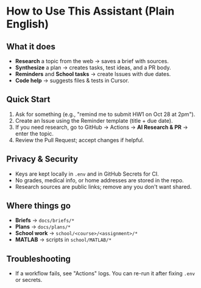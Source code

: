 # How to Use This Assistant (Plain English)

## What it does
- **Research** a topic from the web → saves a brief with sources.
- **Synthesize** a plan → creates tasks, test ideas, and a PR body.
- **Reminders** and **School tasks** → create Issues with due dates.
- **Code help** → suggests files & tests in Cursor.

## Quick Start
1) Ask for something (e.g., "remind me to submit HW1 on Oct 28 at 2pm").
2) Create an Issue using the Reminder template (title + due date).
3) If you need research, go to GitHub → Actions → **AI Research & PR** → enter the topic.
4) Review the Pull Request; accept changes if helpful.

## Privacy & Security
- Keys are kept locally in `.env` and in GitHub Secrets for CI.
- No grades, medical info, or home addresses are stored in the repo.
- Research sources are public links; remove any you don't want shared.

## Where things go
- **Briefs** → `docs/briefs/*`
- **Plans** → `docs/plans/*`
- **School work** → `school/<course>/<assignment>/*`
- **MATLAB** → scripts in `school/MATLAB/*`

## Troubleshooting
- If a workflow fails, see "Actions" logs. You can re-run it after fixing `.env` or secrets.
